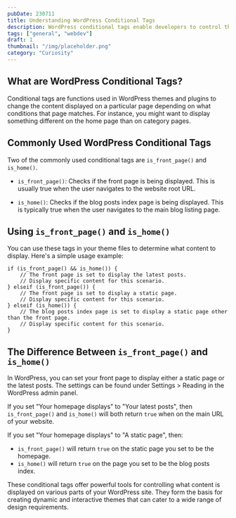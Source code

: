 ```yaml
---
pubDate: 230711
title: Understanding WordPress Conditional Tags
description: WordPress conditional tags enable developers to control the content flow based on specific conditions.
tags: ["general", "webdev"]
draft: 1
thumbnail: "/img/placeholder.png" 
category: "Curiosity"
---
```


## What are WordPress Conditional Tags?

Conditional tags are functions used in WordPress themes and plugins to change the content displayed on a particular page depending on what conditions that page matches. For instance, you might want to display something different on the home page than on category pages.

## Commonly Used WordPress Conditional Tags

Two of the commonly used conditional tags are `is_front_page()` and `is_home()`.

- `is_front_page()`: Checks if the front page is being displayed. This is usually true when the user navigates to the website root URL.
    
- `is_home()`: Checks if the blog posts index page is being displayed. This is typically true when the user navigates to the main blog listing page.
    

## Using `is_front_page()` and `is_home()`

You can use these tags in your theme files to determine what content to display. Here's a simple usage example:


```
if (is_front_page() && is_home()) {
    // The front page is set to display the latest posts.
    // Display specific content for this scenario.
} elseif (is_front_page()) {
    // The front page is set to display a static page.
    // Display specific content for this scenario.
} elseif (is_home()) {
    // The blog posts index page is set to display a static page other than the front page.
    // Display specific content for this scenario.
}
```

## The Difference Between `is_front_page()` and `is_home()`

In WordPress, you can set your front page to display either a static page or the latest posts. The settings can be found under Settings > Reading in the WordPress admin panel.

If you set "Your homepage displays" to "Your latest posts", then `is_front_page()` and `is_home()` will both return `true` when on the main URL of your website.

If you set "Your homepage displays" to "A static page", then:

- `is_front_page()` will return `true` on the static page you set to be the homepage.
- `is_home()` will return `true` on the page you set to be the blog posts index.

These conditional tags offer powerful tools for controlling what content is displayed on various parts of your WordPress site. They form the basis for creating dynamic and interactive themes that can cater to a wide range of design requirements.